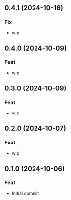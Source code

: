 ## 0.4.1 (2024-10-16)

### Fix

- wip

## 0.4.0 (2024-10-09)

### Feat

- wip

## 0.3.0 (2024-10-09)

### Feat

- wip

## 0.2.0 (2024-10-07)

### Feat

- wip

## 0.1.0 (2024-10-06)

### Feat

- Initial commit

